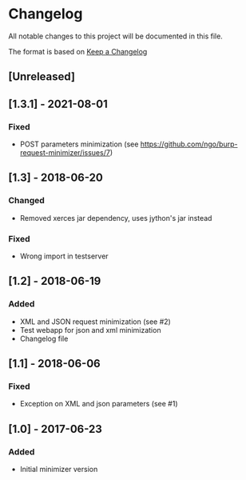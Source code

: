 # Changelog
All notable changes to this project will be documented in this file.

The format is based on [Keep a Changelog](http://keepachangelog.com/en/1.0.0/)

## [Unreleased]

## [1.3.1] - 2021-08-01
### Fixed
 - POST parameters minimization (see https://github.com/ngo/burp-request-minimizer/issues/7)

## [1.3] - 2018-06-20
### Changed
 - Removed xerces jar dependency, uses jython's jar instead
### Fixed
 - Wrong import in testserver

## [1.2] - 2018-06-19
### Added
 - XML and JSON request minimization (see #2)
 - Test webapp for json and xml minimization
 - Changelog file

## [1.1] - 2018-06-06
### Fixed
 - Exception on XML and json parameters (see #1)

## [1.0] - 2017-06-23
### Added
 - Initial minimizer version
